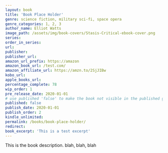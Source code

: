 ```yaml
---
layout: book
title: 'Book Place Holder'
genre: science fiction, military sci-fi, space opera
genre_categories: 1, 2, 3
author_name: Elliot Watts
image_path: /assets/img/book-covers/Stasis-Critical-ebook-cover.png
series:
order_in_series:
url:
publisher:
publisher_url:
amazon_url_prefix: https://amazon
amazon_book_url: /test.com/
amazon_affiliate_url: https://amzn.to/2SjJIBw
kobo_url:
apple_books_url: 
percentage_complete: 78
wip_order: 1
pre_release_date: 2020-01-01
# use published 'false' to make the book not visible in the published gallery and latest releases, use published 'true' for pre-releases and normal releases along with a pre_release_date
published: false
publish_date: 2020-01-01
publish_order: 2
kindle_unlimited: 
permalink: /books/book-place-holder/
redirect: 
book_excerpt: 'This is a test excerpt'
---
```

This is the book description. blah, blah, blah